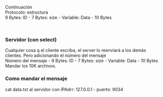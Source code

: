 Continuación
<br>
Protocolo: estructura<br>
9 Bytes: ID  - 7 Bytes: size - Variable: Data  - 10 Bytes

<br>
<h3> Servidor (con select) </h3>
Cualquier cosa q el cliente escriba, el server lo reenviará a los demás clientes. Pero adicionando el número del mensaje<br>
Número del mensaje  -   9 Bytes: ID  - 7 Bytes: size - Variable: Data  - 10 Bytes <br>
Mandar los 10K archivos.<br>


<h3>Como mandar el mensaje</h3>

cat data.txt al servidor con IPAdrr: 127.0.0.1  -  puerto: 9034
